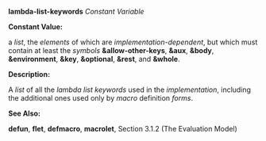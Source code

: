 **lambda-list-keywords** *Constant Variable* 

**Constant Value:** 

a *list*, the *elements* of which are *implementation-dependent*, but which must contain at least the *symbols* **&allow-other-keys**, **&aux**, **&body**, **&environment**, **&key**, **&optional**, **&rest**, and **&whole**. 

**Description:** 

A *list* of all the *lambda list keywords* used in the *implementation*, including the additional ones used only by *macro* definition *forms*. 

**See Also:** 

**defun**, **flet**, **defmacro**, **macrolet**, Section 3.1.2 (The Evaluation Model) 

